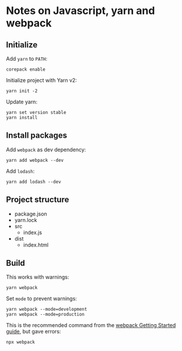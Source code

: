 # Notes on Javascript, yarn and webpack

## Initialize

Add `yarn` to `PATH`:

```console
corepack enable
```

Initialize project with Yarn v2:

```console
yarn init -2
```

Update yarn:

```console
yarn set version stable
yarn install
```

## Install packages

Add `webpack` as dev dependency:

```console
yarn add webpack --dev
```

Add `lodash`:

```console
yarn add lodash --dev
```

## Project structure

- package.json
- yarn.lock
- src
    - index.js
- dist
    - index.html

## Build

This works with warnings:
```console
yarn webpack
```

Set `mode` to prevent warnings:

```console
yarn webpack --mode=development
yarn webpack --mode=production
```

This is the recommended command from the 
[webpack Getting Started guide](https://webpack.js.org/guides/getting-started/),
but gave errors:

```console
npx webpack
```




